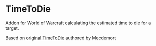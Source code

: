 # TimeToDie

Addon for World of Warcraft calculating the estimated time to die for a target.

Based on [original TimeToDie](https://www.wowace.com/projects/timetodie) authored by Mecdemort
